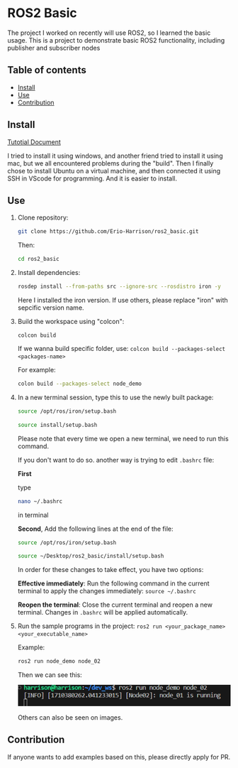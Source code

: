 # ROS2 Basic

The project I worked on recently will use ROS2, so I learned the basic usage. This is a project to demonstrate basic ROS2 functionality, including publisher and subscriber nodes

## Table of contents

- [Install](#Install)
- [Use](#Use)
- [Contribution](#Contribution)

## Install

[Tutotial Document](https://docs.ros.org/en/iron/Installation/Ubuntu-Install-Debians.html)

I tried to install it using windows, and another friend tried to install it using mac, but we all encountered problems during the "build". Then I finally chose to install Ubuntu on a virtual machine, and then connected it using SSH in VScode for programming. And it is easier to install.

## Use

1. Clone repository: 

   ```bash
   git clone https://github.com/Erio-Harrison/ros2_basic.git
   ```

   Then: 

   ```bash
   cd ros2_basic
   ```

2. Install dependencies: 

   ```bash
   rosdep install --from-paths src --ignore-src --rosdistro iron -y
   ```

   Here I installed the iron version. If use others, please replace "iron" with sepcific version name.

3. Build the workspace using "colcon": 

   ```
   colcon build
   ```

   If we wanna build specific folder, use: `colcon build --packages-select <packages-name>`

   For example: 

   ```bash
   colon build --packages-select node_demo
   ```

4. In a new terminal session, type this to use the newly built package:

   ```bash
   source /opt/ros/iron/setup.bash
   ```

   ```bash
   source install/setup.bash
   ```

   Please note that every time we open a new terminal, we need to run this command.

   If you don't want to do so. another way is trying to edit `.bashrc` file:

   **First** 
   
   type 

   ```bash
   nano ~/.bashrc
   ```

   in terminal

   **Second**, Add the following lines at the end of the file:

   ```bash
   source /opt/ros/iron/setup.bash
   ```

   ```bash
   source ~/Desktop/ros2_basic/install/setup.bash
   ```

   In order for these changes to take effect, you have two options:

   **Effective immediately**: Run the following command in the current terminal to apply the changes immediately: `source ~/.bashrc`

   **Reopen the terminal**: Close the current terminal and reopen a new terminal. Changes in `.bashrc` will be applied automatically.

5. Run the sample programs in the project: `ros2 run <your_package_name> <your_executable_name>`

   Example: 

   ```bash
   ros2 run node_demo node_02
   ```

   Then we can see this:

   ![node_demo02](./images/node_demo02.png)

   Others can also be seen on images.

## Contribution

If anyone wants to add examples based on this, please directly apply for PR.
